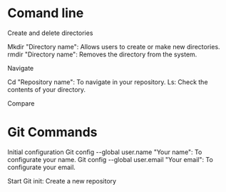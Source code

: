 
# Comand line
Create and delete directories

Mkdir "Directory name": Allows users to create or make new directories.
rmdir "Directory name": Removes the directory from the system.

Navigate

Cd "Repository name": To navigate in your repository.
Ls: Check the contents of your directory.

Compare

# Git Commands
Initial configuration
Git config --global user.name "Your name": To configurate your name.
Git config --global user.email "Your email": To configurate your email.

Start
Git init: Create a new repository




